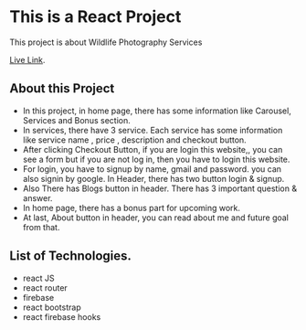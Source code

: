 # This is a React Project

This project is about Wildlife Photography Services

[Live Link](https://service-provider-sanjidk.web.app/).

## About this Project

* In this project, in home page, there has some information like Carousel, Services and Bonus section.
* In services, there have 3 service. Each  service has some information like service name , price , description and checkout button.
* After clicking Checkout Button, if you are login this website,, you can see a form but if you are not log in, then you have to login this website.
* For login, you have to signup by name, gmail and password. you can also signin by google. In Header, there has two button login & signup.
* Also There has Blogs button in header. There has 3 important question & answer. 
* In home page, there has a bonus part for upcoming work.
* At last, About button in header, you can read about me and future goal from that. 


## List of Technologies.

* react JS
* react router
* firebase
* react bootstrap
* react firebase hooks